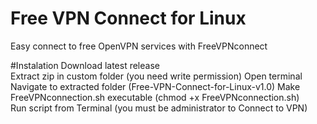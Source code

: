 # Free VPN Connect for Linux
Easy connect to free OpenVPN services with FreeVPNconnect

#Instalation
Download latest release   
Extract zip in custom folder (you need write permission)
Open terminal
Navigate to extracted folder (Free-VPN-Connect-for-Linux-v1.0)
Make FreeVPNconnection.sh executable (chmod +x FreeVPNconnection.sh)   
Run script from Terminal (you must be administrator to Connect to VPN)   
